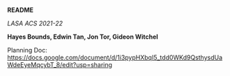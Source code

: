 **README**

_LASA ACS 2021-22_

**Hayes Bounds, Edwin Tan, Jon Tor, Gideon Witchel**

Planning Doc: https://docs.google.com/document/d/1i3pypHXbqI5_tdd0WKd9QsthysdUaWdeEyeMqcybT_8/edit?usp=sharing
